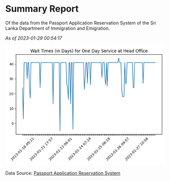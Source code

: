# Summary Report

Of the data from the Passport Application Reservation System of the Sri Lanka Department of Immigration and Emigration.

*As of 2023-01-29 00:54:17*

![Wait Time Chart](summary.wait_time_chart.png)

Data Source: [Passport Application Reservation System](https://eservices.immigration.gov.lk:8443/appointment/pages/reservationApplication.xhtml)